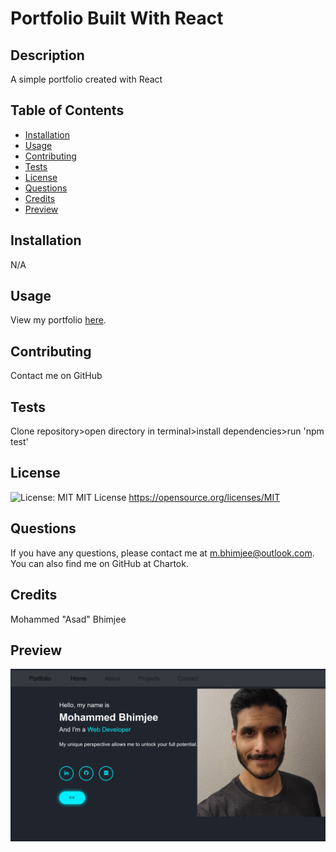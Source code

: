 # Portfolio Built With React

## Description

A simple portfolio created with React

## Table of Contents

- [Installation](#installation)
- [Usage](#usage)
- [Contributing](#contributing)
- [Tests](#tests)
- [License](#license)
- [Questions](#questions)
- [Credits](#credits)
- [Preview](#preview)

## Installation

N/A

## Usage

View my portfolio [here](https://chartok.github.io/portfolio/).

## Contributing

Contact me on GitHub

## Tests

Clone repository>open directory in terminal>install dependencies>run 'npm test'

## License

![License: MIT](https://img.shields.io/badge/License-MIT-yellow.svg)
MIT License
<https://opensource.org/licenses/MIT>

## Questions

If you have any questions, please contact me at <m.bhimjee@outlook.com>.
You can also find me on GitHub at Chartok.

## Credits

Mohammed "Asad" Bhimjee

## Preview

![Preview](./images/ReactPort.png)
